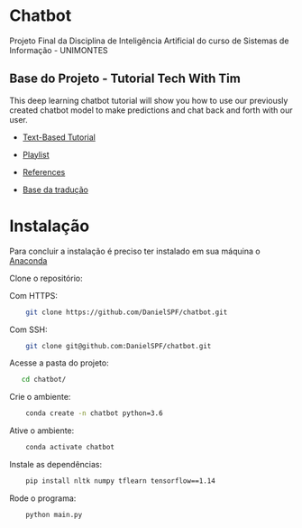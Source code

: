 # Chatbot

Projeto Final da Disciplina de Inteligência Artificial do curso de Sistemas de Informação - UNIMONTES

## Base do Projeto - Tutorial Tech With Tim

This deep learning chatbot tutorial will show you how to use our previously created chatbot model to make predictions and chat back and forth with our user.

- [Text-Based Tutorial](https://www.techwithtim.net/tutorials/ai-chatbot/)

- [Playlist](https://www.youtube.com/watch?v=wypVcNIH6D4&list=PLzMcBGfZo4-ndH9FoC4YWHGXG5RZekt-Q)

- [References](https://chatbotsmagazine.com/contextual-chat-bots-with-tensorflow-4391749d0077)

- [Base da tradução](https://github.com/gunthercox/chatterbot-corpus/tree/master/chatterbot_corpus/data/portuguese)

# Instalação

Para concluir a instalação é preciso ter instalado em sua máquina o [Anaconda](https://www.anaconda.com/)

Clone o repositório:

Com HTTPS:

```bash
    git clone https://github.com/DanielSPF/chatbot.git
```

Com SSH:

```bash
    git clone git@github.com:DanielSPF/chatbot.git
```

Acesse a pasta do projeto:

```bash
   cd chatbot/
```

Crie o ambiente:

```bash
    conda create -n chatbot python=3.6
```

Ative o ambiente:

```bash
    conda activate chatbot
```

Instale as dependências:

```bash
    pip install nltk numpy tflearn tensorflow==1.14
```

Rode o programa:

```bash
    python main.py
```
